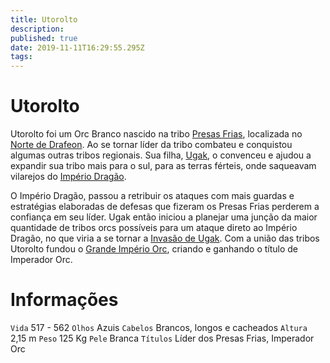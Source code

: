 ```yaml
---
title: Utorolto
description: 
published: true
date: 2019-11-11T16:29:55.295Z
tags: 
---
```


<!-- SUBTITLE: O Imperador Orc -->

# Utorolto
Utorolto foi um Orc Branco nascido na tribo [Presas Frias](), localizada no [Norte de Drafeon](http://localhost/lugares/plano-material/drafeon/norte-de-drafeon#norte-de-drafeon). Ao se tornar líder da tribo combateu e conquistou algumas outras tribos regionais. Sua filha, [Ugak](http://localhost/individuos/ugak#ugak), o convenceu e ajudou a expandir sua tribo mais para o sul, para as terras férteis, onde saqueavam vilarejos do [Império Dragão](http://localhost/faccoes/nacoes/imperio-dragao#imperio-dragao).

O Império Dragão, passou a retribuir os ataques com mais guardas e estratégias elaboradas de defesas que fizeram os Presas Frias perderem a confiança em seu líder. Ugak então iniciou a planejar uma junção da maior quantidade de tribos orcs possíveis para um ataque direto ao Império Dragão, no que viria a se tornar a [Invasão de Ugak](http://). Com a união das tribos Utorolto fundou o [Grande Império Orc](http://localhost/faccoes/nacoes/grande-imperio-orc), criando e ganhando o título de Imperador Orc.

# Informações
`Vida` 517 - 562
`Olhos` Azuis
`Cabelos` Brancos, longos e cacheados
`Altura` 2,15 m
`Peso` 125 Kg
`Pele` Branca
`Títulos` Líder dos Presas Frias, Imperador Orc


